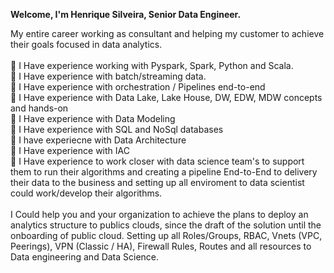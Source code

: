 **Welcome, I'm Henrique Silveira, Senior Data Engineer.**

My entire career working as consultant and helping my customer to achieve their goals focused in data analytics. <br />
<br />
:dart: I Have experience working with Pyspark, Spark, Python and Scala. <br />
:dart: I Have experience with batch/streaming data. <br />
:dart: I Have experience with orchestration / Pipelines end-to-end <br />
:dart: I Have experience with Data Lake, Lake House, DW, EDW, MDW concepts and hands-on <br />
:dart: I Have experience with Data Modeling <br />
:dart: I Have experience with SQL and NoSql databases <br />
:dart: I have experiecne with Data Architecture <br />
:dart: I Have experience with IAC <br />
:dart: I Have experience to work closer with data science team's to support them to run their algorithms and creating a pipeline End-to-End to delivery their data to the business and setting up all enviroment to data scientist could work/develop their algorithms. <br /> 
<br /> 
I Could help you and your organization to achieve the plans to deploy an analytics structure to publics clouds, since the draft of the solution until the onboarding of public cloud. Setting up all Roles/Groups, RBAC, Vnets (VPC, Peerings), VPN (Classic / HA), Firewall Rules, Routes and all resources to Data engineering and Data Science.
